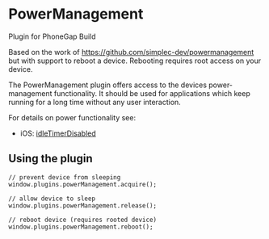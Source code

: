 PowerManagement
===============
Plugin for PhoneGap Build

Based on the work of https://github.com/simplec-dev/powermanagement but with support to reboot a device. Rebooting requires root access on your device.

The PowerManagement plugin offers access to the devices power-management functionality.
It should be used for applications which keep running for a long time without any user interaction.

For details on power functionality see:

* iOS: [idleTimerDisabled](http://developer.apple.com/library/ios/documentation/UIKit/Reference/UIApplication_Class/Reference/Reference.html#//apple_ref/occ/instp/UIApplication/idleTimerDisabled)


Using the plugin
----------------

	// prevent device from sleeping
    window.plugins.powerManagement.acquire();
    
	// allow device to sleep
    window.plugins.powerManagement.release();

    // reboot device (requires rooted device)
    window.plugins.powerManagement.reboot();
    
    